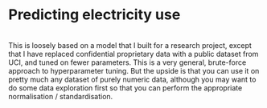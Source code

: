 # Predicting electricity use
<br>
This is loosely based on a model that I built for a research project, except that I have replaced confidential proprietary data with a public dataset from UCI, and tuned on fewer parameters. This is a very general, brute-force approach to hyperparameter tuning. But the upside is that you can use it on pretty much any dataset of purely numeric data, although you may want to do some data exploration first so that you can perform the appropriate normalisation / standardisation.
